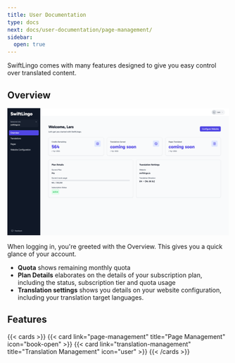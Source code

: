 ```yaml
---
title: User Documentation
type: docs
next: docs/user-documentation/page-management/
sidebar:
  open: true
---
```


SwiftLingo comes with many features designed to give you easy control over translated content.

## Overview

![dashboard.png](images/dashboard.png)

When logging in, you're greeted with the Overview. This gives you a quick glance of your account.


* **Quota** shows remaining monthly quota
* **Plan Details** elaborates on the details of your subscription plan, including the status, subscription tier and quota usage
* **Translation settings** shows you details on your website configuration, including your translation target languages.

## Features

{{< cards >}}
{{< card link="page-management" title="Page Management" icon="book-open" >}}
{{< card link="translation-management" title="Translation Management" icon="user" >}}
{{< /cards >}}
